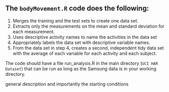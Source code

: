 The `bodyMovement.R` code does the following:
---------------------------------------------

1. Merges the training and the test sets to create one data set.
2. Extracts only the measurements on the mean and standard deviation for each measurement. 
3. Uses descriptive activity names to name the activities in the data set
4. Appropriately labels the data set with descriptive variable names. 
5. From the data set in step 4, creates a second, independent tidy data set with the average of each variable for each activity and each subject.

The code should have a file run_analysis.R in the main directory (`UCI HAR Dataset`) that can be run as long as the Samsung data is in your working directory.

general description and importantly the starting conditions
